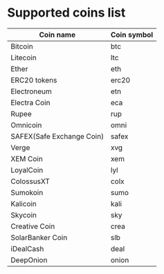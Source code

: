 # Supported coins list

Coin name | Coin symbol
--------- | -----------
Bitcoin | btc
Litecoin | ltc
Ether | eth
ERC20 tokens | erc20
Electroneum | etn
Electra Coin | eca
Rupee | rup
Omnicoin | omni
SAFEX(Safe Exchange Coin) | safex
Verge | xvg
XEM Coin | xem
LoyalCoin | lyl
ColossusXT | colx
Sumokoin | sumo
Kalicoin | kali
Skycoin | sky
Creative Coin | crea
SolarBanker Coin | slb
iDealCash | deal
DeepOnion | onion